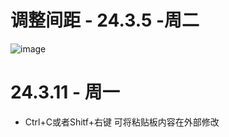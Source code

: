 # 调整间距 - 24.3.5 -周二
![image](https://github.com/lanwu5/lantz.github.io/assets/42904565/b449812b-e687-46ac-88b3-ff1c8b63ae2c)


# 24.3.11 - 周一
 - Ctrl+C或者Shitf+右键 可将粘贴板内容在外部修改
